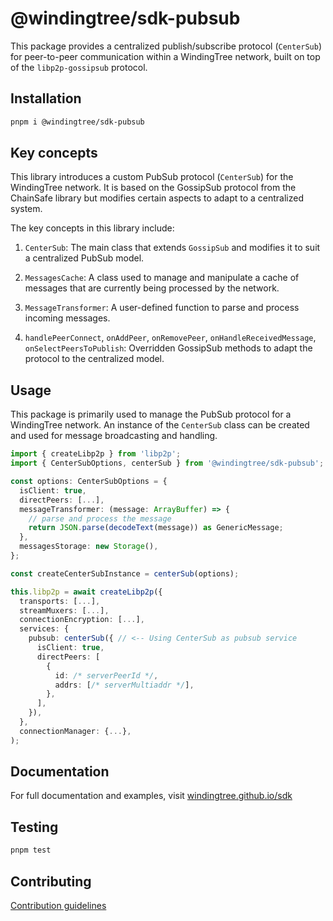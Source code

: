 # @windingtree/sdk-pubsub

This package provides a centralized publish/subscribe protocol (`CenterSub`) for peer-to-peer communication within a WindingTree network, built on top of the `libp2p-gossipsub` protocol.

## Installation

```bash
pnpm i @windingtree/sdk-pubsub
```

## Key concepts

This library introduces a custom PubSub protocol (`CenterSub`) for the WindingTree network. It is based on the GossipSub protocol from the ChainSafe library but modifies certain aspects to adapt to a centralized system.

The key concepts in this library include:

1. `CenterSub`: The main class that extends `GossipSub` and modifies it to suit a centralized PubSub model.

2. `MessagesCache`: A class used to manage and manipulate a cache of messages that are currently being processed by the network.

3. `MessageTransformer`: A user-defined function to parse and process incoming messages.

4. `handlePeerConnect`, `onAddPeer`, `onRemovePeer`, `onHandleReceivedMessage`, `onSelectPeersToPublish`: Overridden GossipSub methods to adapt the protocol to the centralized model.

## Usage

This package is primarily used to manage the PubSub protocol for a WindingTree network. An instance of the `CenterSub` class can be created and used for message broadcasting and handling.

```typescript
import { createLibp2p } from 'libp2p';
import { CenterSubOptions, centerSub } from '@windingtree/sdk-pubsub';

const options: CenterSubOptions = {
  isClient: true,
  directPeers: [...],
  messageTransformer: (message: ArrayBuffer) => {
    // parse and process the message
    return JSON.parse(decodeText(message)) as GenericMessage;
  },
  messagesStorage: new Storage(),
};

const createCenterSubInstance = centerSub(options);

this.libp2p = await createLibp2p({
  transports: [...],
  streamMuxers: [...],
  connectionEncryption: [...],
  services: {
    pubsub: centerSub({ // <-- Using CenterSub as pubsub service
      isClient: true,
      directPeers: [
        {
          id: /* serverPeerId */,
          addrs: [/* serverMultiaddr */],
        },
      ],
    }),
  },
  connectionManager: {...},
);
```

## Documentation

For full documentation and examples, visit [windingtree.github.io/sdk](https://windingtree.github.io/sdk)

## Testing

```bash
pnpm test
```

## Contributing

[Contribution guidelines](https://windingtree.github.io/sdk/#/docs/contribution)
